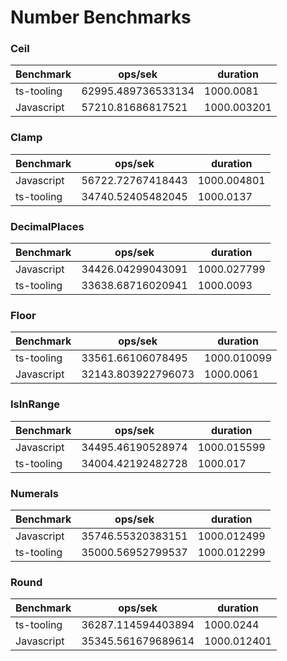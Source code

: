 # Number Benchmarks

### Ceil 

| Benchmark | ops/sek | duration |
|-----------|---------|----------|
| ts-tooling | 62995.489736533134 | 1000.0081 |
| Javascript | 57210.81686817521 | 1000.003201 |
### Clamp 

| Benchmark | ops/sek | duration |
|-----------|---------|----------|
| Javascript | 56722.72767418443 | 1000.004801 |
| ts-tooling | 34740.52405482045 | 1000.0137 |
### DecimalPlaces 

| Benchmark | ops/sek | duration |
|-----------|---------|----------|
| Javascript | 34426.04299043091 | 1000.027799 |
| ts-tooling | 33638.68716020941 | 1000.0093 |
### Floor 

| Benchmark | ops/sek | duration |
|-----------|---------|----------|
| ts-tooling | 33561.66106078495 | 1000.010099 |
| Javascript | 32143.803922796073 | 1000.0061 |
### IsInRange 

| Benchmark | ops/sek | duration |
|-----------|---------|----------|
| Javascript | 34495.46190528974 | 1000.015599 |
| ts-tooling | 34004.42192482728 | 1000.017 |
### Numerals 

| Benchmark | ops/sek | duration |
|-----------|---------|----------|
| Javascript | 35746.55320383151 | 1000.012499 |
| ts-tooling | 35000.56952799537 | 1000.012299 |
### Round 

| Benchmark | ops/sek | duration |
|-----------|---------|----------|
| ts-tooling | 36287.114594403894 | 1000.0244 |
| Javascript | 35345.561679689614 | 1000.012401 |


